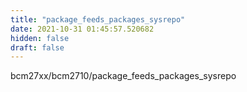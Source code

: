 ```yaml
---
title: "package_feeds_packages_sysrepo"
date: 2021-10-31 01:45:57.520682
hidden: false
draft: false
---
```


bcm27xx/bcm2710/package_feeds_packages_sysrepo

